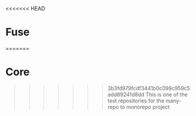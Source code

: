 <<<<<<< HEAD
# Fuse
=======
# Core
>>>>>>> 3b3fd979fcdf3441b0c099c959c5add89241d8dd
This is one of the test repositories for the many-repo to monorepo project